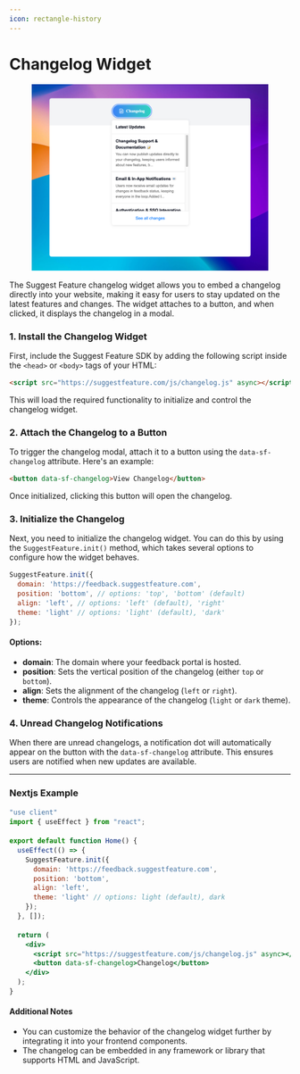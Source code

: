 ```yaml
---
icon: rectangle-history
---
```


# Changelog Widget

<figure><img src="../../.gitbook/assets/widget.png" alt=""><figcaption></figcaption></figure>

The Suggest Feature changelog widget allows you to embed a changelog directly into your website, making it easy for users to stay updated on the latest features and changes. The widget attaches to a button, and when clicked, it displays the changelog in a modal.

### 1. Install the Changelog Widget

First, include the Suggest Feature SDK by adding the following script inside the `<head>` or `<body>` tags of your HTML:

```html
<script src="https://suggestfeature.com/js/changelog.js" async></script>
```

This will load the required functionality to initialize and control the changelog widget.

### 2. Attach the Changelog to a Button

To trigger the changelog modal, attach it to a button using the `data-sf-changelog` attribute. Here's an example:

```html
<button data-sf-changelog>View Changelog</button>
```

Once initialized, clicking this button will open the changelog.

### 3. Initialize the Changelog

Next, you need to initialize the changelog widget. You can do this by using the `SuggestFeature.init()` method, which takes several options to configure how the widget behaves.

```javascript
SuggestFeature.init({
  domain: 'https://feedback.suggestfeature.com',
  position: 'bottom', // options: 'top', 'bottom' (default)
  align: 'left', // options: 'left' (default), 'right'
  theme: 'light' // options: 'light' (default), 'dark'
});
```

#### Options:

* **domain**: The domain where your feedback portal is hosted.
* **position**: Sets the vertical position of the changelog (either `top` or `bottom`).
* **align**: Sets the alignment of the changelog (`left` or `right`).
* **theme**: Controls the appearance of the changelog (`light` or `dark` theme).

### 4. Unread Changelog Notifications

When there are unread changelogs, a notification dot will automatically appear on the button with the `data-sf-changelog` attribute. This ensures users are notified when new updates are available.

***

### Nextjs Example

```jsx
"use client"
import { useEffect } from "react";

export default function Home() {
  useEffect(() => {
    SuggestFeature.init({
      domain: 'https://feedback.suggestfeature.com',
      position: 'bottom',
      align: 'left',
      theme: 'light' // options: light (default), dark
    });
  }, []);

  return (
    <div>
      <script src="https://suggestfeature.com/js/changelog.js" async></script>
      <button data-sf-changelog>Changelog</button>
    </div>
  );
}
```

#### Additional Notes

* You can customize the behavior of the changelog widget further by integrating it into your frontend components.
* The changelog can be embedded in any framework or library that supports HTML and JavaScript.

